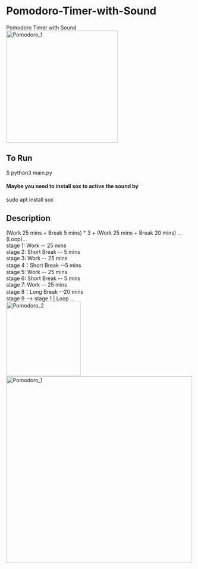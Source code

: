 # Pomodoro-Timer-with-Sound
Pomodoro Timer with Sound   
<img src="https://user-images.githubusercontent.com/86086995/177912976-f65b7e54-cc3a-48eb-9d5c-8185ec5e008c.png" alt="Pomodoro_1" width="300"/>

## To Run
$ python3 main.py
#### Maybe you need to install sox to active the sound by    
sudo apt install sox   

## Description
       
(Work 25 mins + Break 5 mins) * 3 + (Work 25 mins + Break 20 mins) ...(Loop)...    
 stage 1: Work -- 25 mins  
 stage 2: Short Break -- 5 mins   
 stage 3: Work -- 25 mins   
 stage 4：Short Break --5 mins   
 stage 5: Work -- 25 mins   
 stage 6: Short Break -- 5 mins   
 stage 7: Work -- 25 mins   
 stage 8：Long Break --20 mins   
 stage 9 --> stage 1 | Loop ...   
<img src="https://user-images.githubusercontent.com/86086995/177912430-00fc9a0e-2893-4e3e-8c66-226318d362fe.png" alt="Pomodoro_2" width="200"/>    
<img src="https://user-images.githubusercontent.com/86086995/177912419-967d5221-3299-4a31-8d38-a8e77429b6a6.png" alt="Pomodoro_1" width="500"/>

